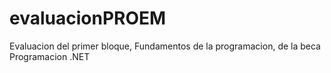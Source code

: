 # evaluacionPROEM
Evaluacion del primer bloque, Fundamentos de la programacion, de la beca Programacion .NET
